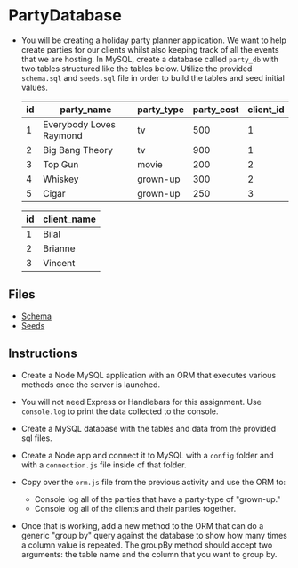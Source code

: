  # PartyDatabase 

* You will be creating a holiday party planner application. We want to help create parties for our clients whilst also keeping track of all the events that we are hosting. In MySQL, create a database called `party_db` with two tables structured like the tables below. Utilize the provided `schema.sql` and `seeds.sql` file in order to build the tables and seed initial values.

    | id | party_name              | party_type | party_cost | client_id |
    | -- | ----------------------- | ---------- | ---------- | --------- |
    | 1  | Everybody Loves Raymond | tv         | 500        | 1         |
    | 2  | Big Bang Theory         | tv         | 900        | 1         |
    | 3  | Top Gun                 | movie      | 200        | 2         |
    | 4  | Whiskey                 | grown-up   | 300        | 2         |
    | 5  | Cigar                   | grown-up   | 250        | 3         |

    | id | client_name |
    | -- | ----------- |
    | 1  | Bilal       |
    | 2  | Brianne     |
    | 3  | Vincent     |

## Files

* [Schema](Unsolved/schema.sql)
* [Seeds](Unsolved/seeds.sql)

## Instructions

* Create a Node MySQL application with an ORM that executes various methods once the server is launched.

* You will not need Express or Handlebars for this assignment. Use `console.log` to print the data collected to the console.

* Create a MySQL database with the tables and data from the provided sql files.

* Create a Node app and connect it to MySQL with a `config` folder and with a `connection.js` file inside of that folder.

* Copy over the `orm.js` file from the previous activity and use the ORM to:

  * Console log all of the parties that have a party-type of "grown-up."
  * Console log all of the clients and their parties together.

* Once that is working, add a new method to the ORM that can do a generic "group by" query against the database to show how many times a column value is repeated. The groupBy method should accept two arguments: the table name and the column that you want to group by.